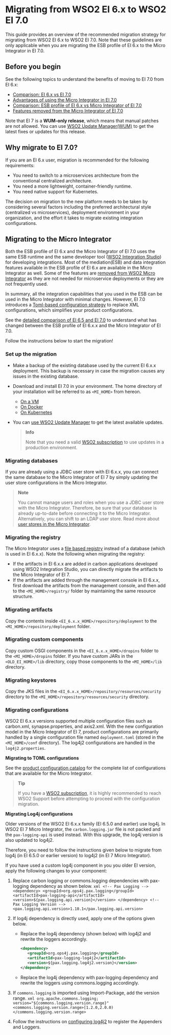 # Migrating from WSO2 EI 6.x to WSO2 EI 7.0

This guide provides an overview of the recommended migration strategy for migrating from WSO2 EI 6.x to WSO2 EI 7.0. Note that these guidelines are only applicable when you are migrating the ESB profile of EI 6.x to the Micro Integrator in EI 7.0.

## Before you begin

See the following topics to understand the benefits of moving to EI 7.0 from EI 6.x:

-   [Comparison: EI 6.x vs EI 7.0](https://ei.docs.wso2.com/en/7.0.0/micro-integrator/references/comparisong-mi7-ei6xx/)
-   [Advantages of using the Micro Integrator in EI 7.0](https://ei.docs.wso2.com/en/7.0.0/micro-integrator/references/comparisong-mi7-ei6xx/#advantages-of-using-the-micro-integrator-in-ei-70)
-   [Comparison: ESB profile of EI 6.x vs Micro Integrator of EI 7.0](https://ei.docs.wso2.com/en/7.0.0/micro-integrator/references/comparisong-mi7-ei6xx/#comparison-esb-profile-of-ei-6x-vs-micro-integrator-of-ei-70)
-   [Features removed from the Micro Integrator of EI 7.0](https://ei.docs.wso2.com/en/7.0.0/micro-integrator/references/comparisong-mi7-ei6xx/#features-removed-from-the-micro-integrator-of-ei-70)

Note that EI 7 is a **WUM-only release**, which means that manual patches are not allowed. You can use [WSO2 Update Manager(WUM)](https://wso2docs.atlassian.net/wiki/spaces/updates/overview) to get the latest fixes or updates for this release.

## Why migrate to EI 7.0?

If you are an EI 6.x user, migration is recommended for the following requirements:
 
-   You need to switch to a microservices architecture from the conventional centralized architecture.
-   You need a more lightweight, container-friendly runtime.
-   You need native support for Kubernetes.
   
The decision on migration to the new platform needs to be taken by considering several factors including the preferred architectural style (centralized vs microservices), deployment environment in your organization, and the effort it takes to migrate existing integration configurations.

## Migrating to the Micro Integrator 
 
Both the ESB profile of EI 6.x and the Micro Integrator of EI 7.0 uses the same ESB runtime and the same developer tool ([WSO2 Integration Studio](https://ei.docs.wso2.com/en/7.0.0/micro-integrator/develop/WSO2-Integration-Studio/)) for developing integrations. Most of the mediation(ESB) and data integration features available in the ESB profile of EI 6.x are available in the Micro Integrator as well. Some of the features are [removed from WSO2 Micro Integrator](https://ei.docs.wso2.com/en/7.0.0/micro-integrator/references/comparisong-mi7-ei6xx/#features-removed-from-the-micro-integrator-of-ei-70) as they are not needed for microservice deployments or they are not frequently used.

In summary, all the integration capabilities that you used in the ESB can be used in the Micro Integrator with minimal changes. However, EI 7.0 introduces a [Toml-based configuration strategy](https://ei.docs.wso2.com/en/7.0.0/micro-integrator/references/config-catalog) to replace XML configurations, which simplifies your product configurations.
 
See the [detailed comparison of EI 6.5 and EI 7.0](https://ei.docs.wso2.com/en/7.0.0/micro-integrator/references/comparisong-mi7-ei6xx/) to understand what has changed between the ESB profile of EI 6.x.x and the Micro Integrator of EI 7.0.

Follow the instructions below to start the migration!

### Set up the migration

-	Make a backup of the existing database used by the current EI 6.x.x deployment. This backup is necessary in case the migration causes any issues in the existing database.
-	Download and install EI 7.0 in your environment. The home directory of your installation will be referred to as `<MI_HOME>` from hereon.
	-	[On a VM](https://ei.docs.wso2.com/en/7.0.0/micro-integrator/setup/installation/install_in_vm/)
	-	[On Docker](https://ei.docs.wso2.com/en/7.0.0/micro-integrator/setup/installation/run_in_docker/)
	-	[On Kubernetes](https://ei.docs.wso2.com/en/7.0.0/micro-integrator/setup/installation/run_in_kubernetes/)
-	You can [use WSO2 Update Manager](https://wso2docs.atlassian.net/wiki/spaces/updates/overview) to get the latest available updates.

	 >**Info**
     >
	 >	Note that you need a valid [WSO2 subscription](https://wso2.com/subscription) to use updates in a production environment.

### Migrating databases
If you are already using a JDBC user store with EI 6.x.x, you can connect the same database to the Micro Integrator of EI 7 by simply updating the user store configurations in the Micro Integrator.

>**Note**
>
>You cannot manage users and roles when you use a JDBC user store with the Micro Integrator. Therefore, be sure that your database is already up-to-date before connecting it to the Micro Integrator. Alternatively, you can shift to an LDAP user store. Read more about [user stores in the Micro Integrator](https://ei.docs.wso2.com/en/7.0.0/micro-integrator/setup/user_stores/setting_up_ro_ldap/).

### Migrating the registry

The Micro Integrator uses a [file based registry](https://ei.docs.wso2.com/en/7.0.0/micro-integrator/setup/deployment/file_based_registry/) instead of a database (which is used in EI 6.x.x). Note the following when migrating the registry:

-	If the artifacts in EI 6.x.x are added in carbon applications developed using WSO2 Integration Studio, you can directly migrate the artifacts to the Micro Integrator of EI 7.
-	If the artifacts are added through the management console in EI 6.x.x, first download the artifacts from the management console, and then add to the `<MI_HOME>/registry/` folder by maintaining the same resource structure.

### Migrating artifacts
Copy the contents inside `<EI_6.x.x_HOME>/repository/deployment` to the `<MI_HOME>/repository/deployment` folder.

### Migrating custom components
Copy custom OSGI components in the `<EI_6.x.x_HOME>/dropins` folder to the `<MI_HOME>/dropins` folder. If you have custom JARs in the `<OLD_EI_HOME>/lib` directory, copy those components to the `<MI_HOME>/lib` directory.

### Migrating keystores
Copy the JKS files in the `<EI_6.x.x_HOME>/repository/resources/security` directory to the `<MI_HOME>/repository/resources/security` directory.

### Migrating configurations
WSO2 EI 6.x.x versions supported multiple configuration files such as carbon.xml, synapse.properties, and axis2.xml. With the new configuration model in the Micro Integrator of EI 7, product configurations are primarily handled by a single configuration file named `deployment.toml` (stored in the `<MI_HOME>/conf` directory). The log4j2 configurations are handled in the `log4j2.properties`.

**Migrating to TOML configurations**

See the [product configuration catalog](https://ei.docs.wso2.com/en/7.0.0/micro-integrator/references/config-catalog/) for the complete list of configurations that are available for the Micro Integrator.

>**Tip**
>
>If you have a [WSO2 subscription](https://wso2.com/subscription), it is highly recommended to reach WSO2 Support before attempting to proceed with the configuration migration.

**Migrating Log4j configurations**

Older versions of the WSO2 EI 6.x.x family (EI 6.5.0 and earlier) use log4j. In  WSO2 EI 7 Micro Integrator, the `carbon.logging.jar` file is not packed and the `pax-logging-api` is used instead. With this upgrade, the log4j version is also updated to log4j2.

Therefore, you need to follow the instructions given below to migrate from log4j (in EI 6.5.0 or earlier version) to log4j2 (in EI 7 Micro Integrator).

If you have used a custom log4j component in you you older EI version, apply the following changes to your component:

1.	Replace carbon logging or commons.logging dependencies with pax-logging dependency as shown below.
		```xml
		<!-- Pax Logging -->
		<dependency>
		   <groupId>org.ops4j.pax.logging</groupId>
		   <artifactId>pax-logging-api</artifactId>
		   <version>${pax.logging.api.version}</version>
		</dependency>
		<!-- Pax Logging Version -->
		<pax.logging.api.version>1.10.1</pax.logging.api.version>
		```

2.	If log4j dependency is directly used, apply one of the options given below.

      - Replace the log4j dependency (shown below) with log4j2 and rewrite the loggers accordingly.
		```xml
        <dependency>
           <groupId>org.ops4j.pax.logging</groupId>
           <artifactId>pax-logging-log4j2</artifactId>
           <version>${pax.logging.log4j2.version}</version>
        </dependency>
		```
  
      - Replace the log4j dependency with pax-logging dependency and rewrite the loggers using commons.logging accordingly.

3.	If `commons.logging` is imported using Import-Package, add the version range.
		```xml
		org.apache.commons.logging; 
		version="${commons.logging.version.range}"
		<commons.logging.version.range>[1.2.0,2.0.0)</commons.logging.version.range>
		```

4.	Follow the instructions on [configuring log4j2](https://ei.docs.wso2.com/en/7.0.0/micro-integrator/administer-and-observe/logs/configuring_log4j_properties/) to register the Appenders and Loggers.
